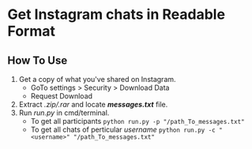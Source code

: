 # Get Instagram chats in Readable Format

## How To Use
1. Get a copy of what you've shared on Instagram.
    * GoTo settings > Security > Download Data 
    * Request Download
2. Extract *.zip/.rar* and locate *__messages.txt__* file.
3. Run *run.py* in cmd/terminal.
    * To get all participants
        ```python run.py -p "/path_To_messages.txt" ```
    * To get all chats of perticular _username_
        ```python run.py -c "<username>" "/path_To_messages.txt" ```
